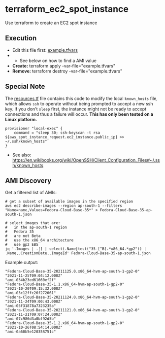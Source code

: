 # terraform_ec2_spot_instance
Use terraform to create an EC2 spot instance

## Execution
* Edit this file first: [example.tfvars](example.tfvars)
* * See below on how to find a AMI value
* **Create:** terraform apply -var-file="example.tfvars"
* **Remove:** terraform destroy -var-file="example.tfvars"

## Special Note
The [resources.tf](resources.tf) file contains this code to modify the local `known_hosts` file, which allows `ssh` to operate without being prompted to accept a new ssh key.  If you don't `sleep` first, the instance might not be ready to accept connections and thus a failure will occur.  **This has only been tested on a Linux platform.**

```
provisioner "local-exec" {
    command = "sleep 30; ssh-keyscan -t rsa ${aws_spot_instance_request.ec2_instance.public_ip} >> ~/.ssh/known_hosts"
}
```
* See also: https://en.wikibooks.org/wiki/OpenSSH/Client_Configuration_Files#~/.ssh/known_hosts

## AMI Discovery

Get a filtered list of AMIs:

```shell
# get a subset of available images in the specified region
aws ec2 describe-images --region ap-south-1 --filters "Name=name,Values=Fedora-Cloud-Base-35*" > Fedora-Cloud-Base-35-ap-south-1.json

# select images that are:
#   in the ap-south-1 region
#   Fedora 35
#   are not Beta
#   use the x86_64 architecture
#   use gp2 EBS
jq '.Images | .[] | select(.Name|test("35-[^B].*x86_64.*gp2")) | .Name,.CreationDate,.ImageId' Fedora-Cloud-Base-35-ap-south-1.json
```

Example output:

```shell
"Fedora-Cloud-Base-35-20211125.0.x86_64-hvm-ap-south-1-gp2-0"
"2021-11-25T09:04:12.000Z"
"ami-034b23ed61660ef2f"
"Fedora-Cloud-Base-35-1.1.x86_64-hvm-ap-south-1-gp2-0"
"2021-10-20T09:15:32.000Z"
"ami-03c12ffc26f272061"
"Fedora-Cloud-Base-35-20211124.0.x86_64-hvm-ap-south-1-gp2-0"
"2021-11-24T09:00:43.000Z"
"ami-05f31878a7323235a"
"Fedora-Cloud-Base-35-20211121.0.x86_64-hvm-ap-south-1-gp2-0"
"2021-11-21T09:07:24.000Z"
"ami-07c986d3a0bf92d5b"
"Fedora-Cloud-Base-35-1.2.x86_64-hvm-ap-south-1-gp2-0"
"2021-10-26T08:54:14.000Z"
"ami-0a60b5e120358751c"
```

